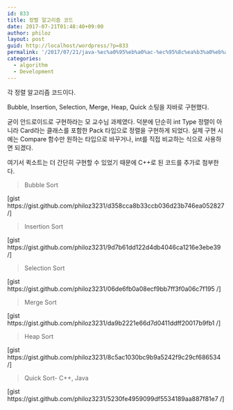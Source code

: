 ```yaml
---
id: 833
title: 정렬 알고리즘 코드
date: 2017-07-21T01:48:40+09:00
author: philoz
layout: post
guid: http://localhost/wordpress/?p=833
permalink: '/2017/07/21/java-%ec%a0%95%eb%a0%ac-%ec%95%8c%ea%b3%a0%eb%a6%ac%ec%a6%98-%ec%bd%94%eb%93%9c/'
categories:
  - algorithm
  - Development
---
```

각 정렬 알고리즘 코드이다.

Bubble, Insertion, Selection, Merge, Heap, Quick 소팅을 자바로 구현했다.

굳이 안드로이드로 구현하라는 모 교수님 과제였다. 덕분에 단순히 int Type 정렬이 아니라 Card라는 클래스를 포함한 Pack 타입으로 정렬을 구현하게 되었다. 실제 구현 시에는 Compare 함수만 원하는 타입으로 바꾸거나, int를 직접 비교하는 식으로 사용하면 되겠다.

여기서 퀵소트는 더 간단히 구현할 수 있었기 때문에 C++로 된 코드를 추가로 첨부한다.

<!--more-->



<blockquote>Bubble Sort</blockquote>
[gist https://gist.github.com/philoz3231/d358cca8b33ccb036d23b746ea052827 /]

<blockquote>Insertion Sort</blockquote>
[gist https://gist.github.com/philoz3231/9d7b61dd122d4db4046ca1216e3ebe39 /]

<blockquote>Selection Sort</blockquote>
[gist https://gist.github.com/philoz3231/06de6fb0a08ecf9bb7ff3f0a06c7f195 /]

<blockquote>Merge Sort</blockquote>
[gist https://gist.github.com/philoz3231/da9b2221e66d7d0411ddff20017b9fb1 /]

<blockquote>Heap Sort</blockquote>
[gist https://gist.github.com/philoz3231/8c5ac1030bc9b9a5242f9c29cf686534 /]


<blockquote>Quick Sort- C++, Java</blockquote>
[gist https://gist.github.com/philoz3231/5230fe4959099df5534189aa887f81e7 /]
